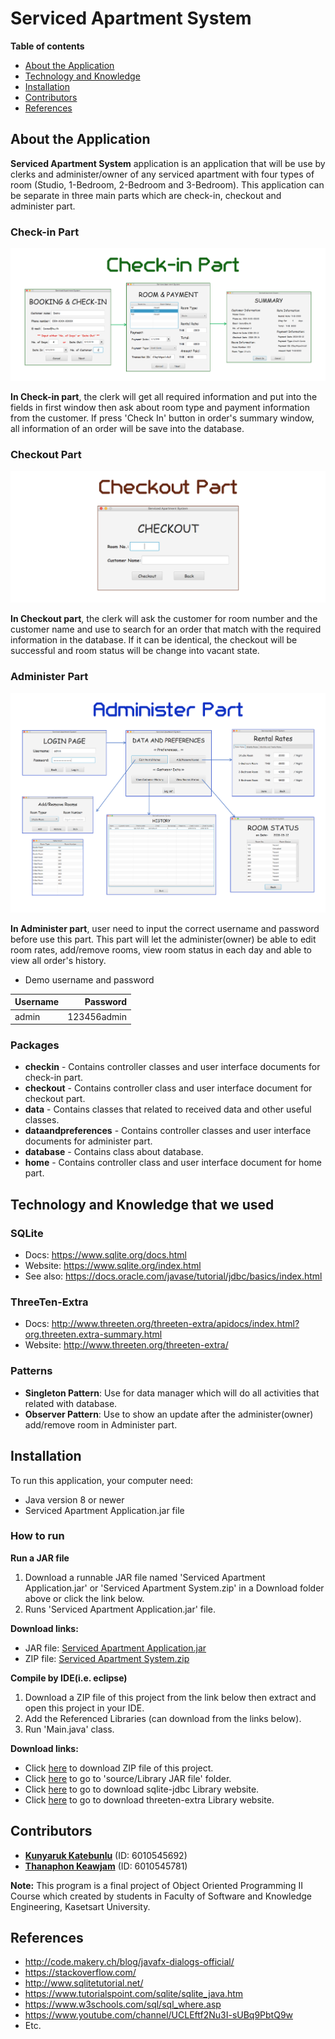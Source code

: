 # Serviced Apartment System
**Table of contents**
- [About the Application](#about-the-application)
- [Technology and Knowledge](#technology-and-knowledge-that-we-used)
- [Installation](#installation)
- [Contributors](#contributors)
- [References](#references)

## About the Application
**Serviced Apartment System** application is an application that will be use by clerks and administer/owner of any serviced apartment with four types of room (Studio, 1-Bedroom, 2-Bedroom and 3-Bedroom). This application can be separate in three main parts which are check-in, checkout and administer part.

### Check-in Part

![checkin](source/chin.png)

**In Check-in part**, the clerk will get all required information and put into the fields in first window then ask about room type and payment information from the customer. If press 'Check In' button in order's summary window, all information of an order will be save into the database. 

### Checkout Part

![checkout](source/cout.png)

**In Checkout part**, the clerk will ask the customer for room number and the customer name and use to search for an order that match with the required information in the database. If it can be identical, the checkout will be successful and room status will be change into vacant state.

### Administer Part

![admin](source/admn.png)

**In Administer part**, user need to input the correct username and password before use this part. This part will let the administer(owner) be able to edit room rates, add/remove rooms, view room status in each day and able to view all order's history.

- Demo username and password

| **Username** |  **Password**  |
|:-------------|---------------:|
| admin        | 123456admin    |

### Packages
- **checkin** - Contains controller classes and user interface documents for check-in part.
- **checkout** - Contains controller class and user interface document for checkout part.
- **data** - Contains classes that related to received data and other useful classes.
- **dataandpreferences** - Contains controller classes and user interface documents for administer part.
- **database** - Contains class about database.
- **home** - Contains controller class and user interface document for home part.

## Technology and Knowledge that we used
### SQLite


- Docs: https://www.sqlite.org/docs.html
- Website: https://www.sqlite.org/index.html
- See also: https://docs.oracle.com/javase/tutorial/jdbc/basics/index.html

### ThreeTen-Extra


- Docs: http://www.threeten.org/threeten-extra/apidocs/index.html?org.threeten.extra-summary.html
- Website: http://www.threeten.org/threeten-extra/

### Patterns
- **Singleton Pattern**: Use for data manager which will do all activities that related with database.
- **Observer Pattern**: Use to show an update after the administer(owner) add/remove room in Administer part.

## Installation
To run this application, your computer need:
 - Java version 8 or newer
 - Serviced Apartment Application.jar file
 
### How to run
**Run a JAR file**
 1. Download a runnable JAR file named 'Serviced Apartment Application.jar' or 'Serviced Apartment System.zip' in a  Download folder above or click the link below.
 2. Runs 'Serviced Apartment Application.jar' file.
 
**Download links:**
 - JAR file: [Serviced Apartment Application.jar](https://github.com/NokKbl/Serviced-Apartment-System/blob/master/Download/Serviced%20Apartment%20Application.jar)
 - ZIP file: [Serviced Apartment System.zip](https://github.com/NokKbl/Serviced-Apartment-System/blob/master/Download/Serviced%20Apartment%20System.zip)
 
**Compile by IDE(i.e. eclipse)**
 1. Download a ZIP file of this project from the link below then extract and open this project in your IDE.
 2. Add the Referenced Libraries (can download from the links below).
 3. Run 'Main.java' class.

**Download links:**
- Click [here](https://github.com/NokKbl/Serviced-Apartment-System/archive/master.zip) to download ZIP file of this project.
- Click [here](https://github.com/NokKbl/Serviced-Apartment-System/tree/master/source/Library%20JAR%20file) to go to 'source/Library JAR file' folder.
- Click [here](https://bitbucket.org/xerial/sqlite-jdbc/downloads/) to go to download sqlite-jdbc Library website.
- Click [here](http://search.maven.org/#search%7Cgav%7C1%7Cg%3A%22org.threeten%22%20AND%20a%3A%22threeten-extra%22) to go to download threeten-extra Library website.

## Contributors
- [**Kunyaruk Katebunlu**](https://github.com/NokKbl) (ID: 6010545692)
- [**Thanaphon Keawjam**](https://github.com/ThanaphonKeawjam) (ID: 6010545781)
	
**Note:**
 This program is a final project of Object Oriented Programming II Course which created by students in Faculty of Software and Knowledge Engineering, Kasetsart University.

## References
- http://code.makery.ch/blog/javafx-dialogs-official/
- https://stackoverflow.com/
- http://www.sqlitetutorial.net/
- https://www.tutorialspoint.com/sqlite/sqlite_java.htm
- https://www.w3schools.com/sql/sql_where.asp
- https://www.youtube.com/channel/UCLEftf2Nu3I-sUBq9PbtQ9w
- Etc.
